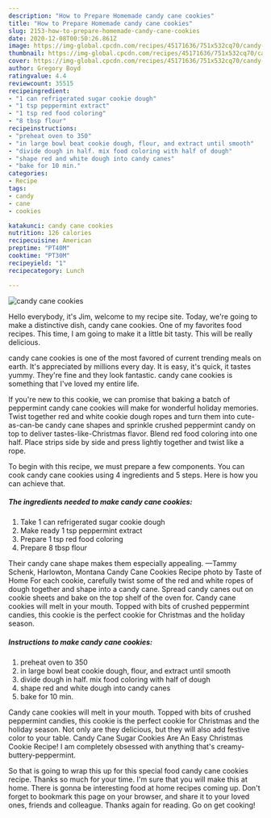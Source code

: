 ```yaml
---
description: "How to Prepare Homemade candy cane cookies"
title: "How to Prepare Homemade candy cane cookies"
slug: 2153-how-to-prepare-homemade-candy-cane-cookies
date: 2020-12-08T00:50:26.861Z
image: https://img-global.cpcdn.com/recipes/45171636/751x532cq70/candy-cane-cookies-recipe-main-photo.jpg
thumbnail: https://img-global.cpcdn.com/recipes/45171636/751x532cq70/candy-cane-cookies-recipe-main-photo.jpg
cover: https://img-global.cpcdn.com/recipes/45171636/751x532cq70/candy-cane-cookies-recipe-main-photo.jpg
author: Gregory Boyd
ratingvalue: 4.4
reviewcount: 35515
recipeingredient:
- "1 can refrigerated sugar cookie dough"
- "1 tsp peppermint extract"
- "1 tsp red food coloring"
- "8 tbsp flour"
recipeinstructions:
- "preheat oven to 350"
- "in large bowl beat cookie dough, flour, and extract until smooth"
- "divide dough in half. mix food coloring with half of dough"
- "shape red and white dough into candy canes"
- "bake for 10 min."
categories:
- Recipe
tags:
- candy
- cane
- cookies

katakunci: candy cane cookies 
nutrition: 126 calories
recipecuisine: American
preptime: "PT40M"
cooktime: "PT30M"
recipeyield: "1"
recipecategory: Lunch

---
```



![candy cane cookies](https://img-global.cpcdn.com/recipes/45171636/751x532cq70/candy-cane-cookies-recipe-main-photo.jpg)

Hello everybody, it's Jim, welcome to my recipe site. Today, we're going to make a distinctive dish, candy cane cookies. One of my favorites food recipes. This time, I am going to make it a little bit tasty. This will be really delicious.

candy cane cookies is one of the most favored of current trending meals on earth. It's appreciated by millions every day. It is easy, it's quick, it tastes yummy. They're fine and they look fantastic. candy cane cookies is something that I've loved my entire life.

If you&#39;re new to this cookie, we can promise that baking a batch of peppermint candy cane cookies will make for wonderful holiday memories. Twist together red and white cookie dough ropes and turn them into cute-as-can-be candy cane shapes and sprinkle crushed peppermint candy on top to deliver tastes-like-Christmas flavor. Blend red food coloring into one half. Place strips side by side and press lightly together and twist like a rope.


To begin with this recipe, we must prepare a few components. You can cook candy cane cookies using 4 ingredients and 5 steps. Here is how you can achieve that.

<!--inarticleads1-->

##### The ingredients needed to make candy cane cookies:

1. Take 1 can refrigerated sugar cookie dough
1. Make ready 1 tsp peppermint extract
1. Prepare 1 tsp red food coloring
1. Prepare 8 tbsp flour


Their candy cane shape makes them especially appealing. —Tammy Schenk, Harlowton, Montana Candy Cane Cookies Recipe photo by Taste of Home For each cookie, carefully twist some of the red and white ropes of dough together and shape into a candy cane. Spread candy canes out on cookie sheets and bake on the top shelf of the oven for. Candy cane cookies will melt in your mouth. Topped with bits of crushed peppermint candies, this cookie is the perfect cookie for Christmas and the holiday season. 

<!--inarticleads2-->

##### Instructions to make candy cane cookies:

1. preheat oven to 350
1. in large bowl beat cookie dough, flour, and extract until smooth
1. divide dough in half. mix food coloring with half of dough
1. shape red and white dough into candy canes
1. bake for 10 min.


Candy cane cookies will melt in your mouth. Topped with bits of crushed peppermint candies, this cookie is the perfect cookie for Christmas and the holiday season. Not only are they delicious, but they will also add festive color to your table. Candy Cane Sugar Cookies Are An Easy Christmas Cookie Recipe! I am completely obsessed with anything that&#39;s creamy-buttery-peppermint. 

So that is going to wrap this up for this special food candy cane cookies recipe. Thanks so much for your time. I'm sure that you will make this at home. There is gonna be interesting food at home recipes coming up. Don't forget to bookmark this page on your browser, and share it to your loved ones, friends and colleague. Thanks again for reading. Go on get cooking!
